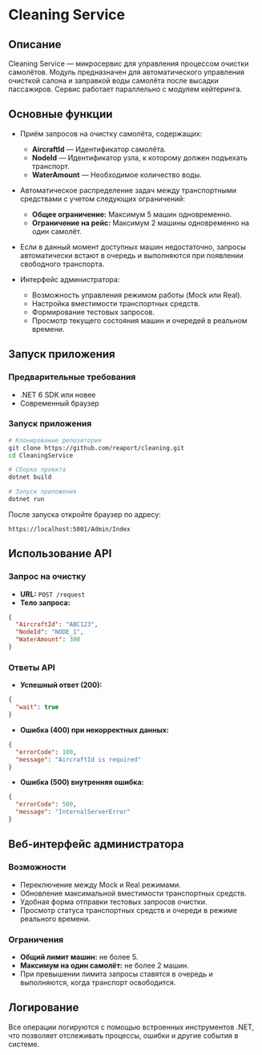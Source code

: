 # Cleaning Service

## Описание
Cleaning Service — микросервис для управления процессом очистки самолётов. Модуль предназначен для автоматического управления очисткой салона и заправкой воды самолёта после высадки пассажиров. Сервис работает параллельно с модулем кейтеринга.

## Основные функции

- Приём запросов на очистку самолёта, содержащих:
  - **AircraftId** — Идентификатор самолёта.
  - **NodeId** — Идентификатор узла, к которому должен подъехать транспорт.
  - **WaterAmount** — Необходимое количество воды.

- Автоматическое распределение задач между транспортными средствами с учетом следующих ограничений:
  - **Общее ограничение:** Максимум 5 машин одновременно.
  - **Ограничение на рейс:** Максимум 2 машины одновременно на один самолёт.

- Если в данный момент доступных машин недостаточно, запросы автоматически встают в очередь и выполняются при появлении свободного транспорта.

- Интерфейс администратора:
  - Возможность управления режимом работы (Mock или Real).
  - Настройка вместимости транспортных средств.
  - Формирование тестовых запросов.
  - Просмотр текущего состояния машин и очередей в реальном времени.

## Запуск приложения

### Предварительные требования
- .NET 6 SDK или новее
- Современный браузер

### Запуск приложения

```bash
# Клонирование репозитория
git clone https://github.com/reaport/cleaning.git
cd CleaningService

# Сборка проекта
dotnet build

# Запуск приложения
dotnet run
```

После запуска откройте браузер по адресу:

```
https://localhost:5001/Admin/Index
```

## Использование API

### Запрос на очистку

- **URL:** `POST /request`
- **Тело запроса:**

```json
{
  "AircraftId": "ABC123",
  "NodeId": "NODE_1",
  "WaterAmount": 300
}
```

### Ответы API

- **Успешный ответ (200):**

```json
{
  "wait": true
}
```

- **Ошибка (400) при некорректных данных:**

```json
{
  "errorCode": 100,
  "message": "AircraftId is required"
}
```

- **Ошибка (500) внутренняя ошибка:**

```json
{
  "errorCode": 500,
  "message": "InternalServerError"
}
```

## Веб-интерфейс администратора

### Возможности

- Переключение между Mock и Real режимами.
- Обновление максимальной вместимости транспортных средств.
- Удобная форма отправки тестовых запросов очистки.
- Просмотр статуса транспортных средств и очереди в режиме реального времени.

### Ограничения

- **Общий лимит машин:** не более 5.
- **Максимум на один самолёт:** не более 2 машин.
- При превышении лимита запросы ставятся в очередь и выполняются, когда транспорт освободится.

## Логирование

Все операции логируются с помощью встроенных инструментов .NET, что позволяет отслеживать процессы, ошибки и другие события в системе.

